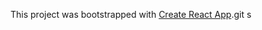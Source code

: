 This project was bootstrapped with [Create React App](https://github.com/facebookincubator/create-react-app).git s